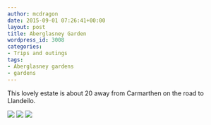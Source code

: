 ```yaml
---
author: mcdragon
date: 2015-09-01 07:26:41+00:00
layout: post
title: Aberglasney Garden
wordpress_id: 3008
categories:
- Trips and outings
tags:
- Aberglasney gardens
- gardens
---
```


This lovely estate is about 20 away from Carmarthen on the road to Llandeilo.

![](https://img.mcdowell.si/2015/09/2015-08-31-11.54.51-1.jpg)
![](https://img.mcdowell.si/2015/09/2015-08-31-12.13.55-1.jpg)
![](https://img.mcdowell.si/2015/09/2015-08-31-12.15.52-1.jpg)

